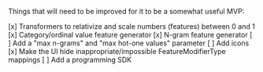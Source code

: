Things that will need to be improved for it to be a somewhat useful MVP:

[x] Transformers to relativize and scale numbers (features) between 0 and 1
[x] Category/ordinal value feature generator
[x] N-gram feature generator
[ ] Add a "max n-grams" and "max hot-one values" parameter
[ ] Add icons
[x] Make the UI hide inappropriate/impossible FeatureModifierType mappings
[ ] Add a programming SDK
